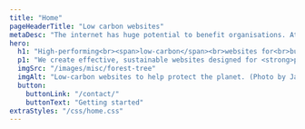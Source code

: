 ```yaml
---
title: "Home"
pageHeaderTitle: "Low carbon websites"
metaDesc: "The internet has huge potential to benefit organisations. AttractMore can help increase your visibility and customer base with an effective, low-carbon web presence"
hero:
  h1: "High-performing<br><span>low-carbon</span><br>websites for<br>businesses<br>that care"
  p1: "We create effective, sustainable websites designed for <strong>people, planet and profit</strong>. Our websites are smooth, fast, secure and attractive helping your business grow while reducing carbon emissions."
  imgSrc: "/images/misc/forest-tree"
  imgAlt: "Low-carbon websites to help protect the planet. (Photo by Jan Huber https://unsplash.com/photos/green-leafed-tree-at-daytime-4OhFZSAT3sw)"
  button:
    buttonLink: "/contact/"
    buttonText: "Getting started"
extraStyles: "/css/home.css"
---
```

